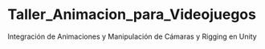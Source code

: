 # Taller_Animacion_para_Videojuegos
 Integración de Animaciones y Manipulación de Cámaras y Rigging en Unity
